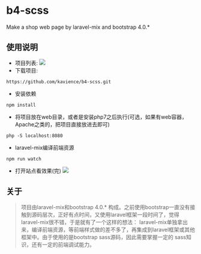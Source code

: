 # b4-scss
Make a shop web page by laravel-mix and bootstrap 4.0.*

## 使用说明
- 项目列表:
![](https://github.com/kavience/b4-scss/blob/master/public/img/x2.png)
- 下载项目:
```
https://github.com/kavience/b4-scss.git
```
- 安装依赖
```
npm install
```

- 将项目放在web目录，或者是安装php7之后执行(可选，如果有web容器，Apache之类的，把项目直接放进去即可)
```
php -S localhost:8080
```
- laravel-mix编译前端资源
```
npm run watch
```
- 打开站点看效果(完)
![](https://github.com/kavience/b4-scss/blob/master/public/img/x.png)

## 关于
> 项目由laravel-mix和bootstrap 4.0.* 构成。之前使用bootstrap一直没有接触到源码层次，正好有点时间，又使用laravel框架一段时间了，觉得laravel-mix很不错，于是就有了一个这样的想法：
laravel-mix单独拿出来，编译前端资源，等前端样式做的差不多了，再集成到laravel框架或其他框架中。由于使用的是bootstrap sass源码，因此需要掌握一定的
sass知识，还有一定的前端调试能力。



